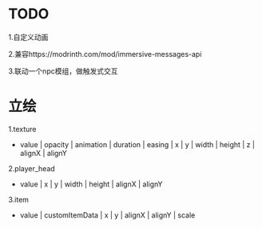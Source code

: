 # TODO

1.自定义动画

2.兼容https://modrinth.com/mod/immersive-messages-api

3.联动一个npc模组，做触发式交互

# 立绘

1.texture 
- value | opacity | animation | duration | easing | x | y | width | height | z | alignX | alignY

2.player_head
- value | x | y | width | height | alignX | alignY

3.item
- value | customItemData | x | y | alignX | alignY | scale